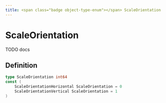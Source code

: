 ```yaml
---
title: <span class="badge object-type-enum"></span> ScaleOrientation
---
```

# <span class="badge object-type-enum"></span> ScaleOrientation

TODO docs

## Definition

```go
type ScaleOrientation int64
const (
	ScaleOrientationHorizontal ScaleOrientation = 0
	ScaleOrientationVertical ScaleOrientation = 1
)

```
